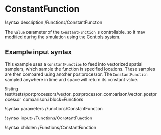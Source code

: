 # ConstantFunction

!syntax description /Functions/ConstantFunction

The `value` parameter of the `ConstantFunction` is controllable, so it may modified
during the simulation using the [Controls system](syntax/Controls/index.md).

## Example input syntax

This example uses a `ConstantFunction` to feed into vectorized spatial samplers, which
sample the function in specified locations. These samples are then compared using
another postprocessor. The `ConstantFunction` sampled anywhere in time and space will
return its constant value.

!listing test/tests/postprocessors/vector_postprocessor_comparison/vector_postprocessor_comparison.i block=Functions

!syntax parameters /Functions/ConstantFunction

!syntax inputs /Functions/ConstantFunction

!syntax children /Functions/ConstantFunction

